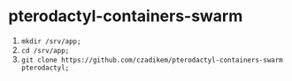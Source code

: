 # pterodactyl-containers-swarm

1.  ```mkdir /srv/app;```
2.  ```cd /srv/app;```
3.  ```git clone https://github.com/czadikem/pterodactyl-containers-swarm pterodactyl;```
